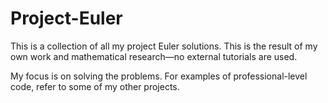 # Project-Euler
This is a collection of all my project Euler solutions. This is the result of my own work and mathematical research—no external tutorials are used.

My focus is on solving the problems. For examples of professional-level code, refer to some of my other projects.
